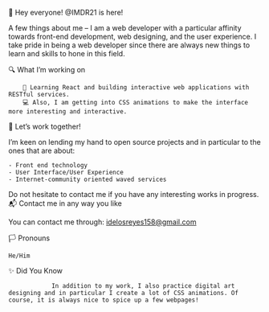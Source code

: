👋 Hey everyone! @IMDR21 is here!

A few things about me – I am a web developer with a particular affinity towards front-end development, web designing, and the user experience. I take pride in being a web developer since there are always new things to learn and skills to hone in this field. 

🔍 What I’m working on

        🌱 Learning React and building interactive web applications with RESTful services.
        💻 Also, I am getting into CSS animations to make the interface more interesting and interactive.


🤝 Let’s work together!

I’m keen on lending my hand to open source projects and in particular to the ones that are about:

    - Front end technology
    - User Interface/User Experience
    - Internet-community oriented waved services

Do not hesitate to contact me if you have any interesting works in progress.
📬 Contact me in any way you like

You can contact me through:
idelosreyes158@gmail.com

🏳 Pronouns

    He/Him

✨ Did You Know

                In addition to my work, I also practice digital art designing and in particular I create a lot of CSS animations. Of course, it is always nice to spice up a few webpages!
